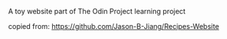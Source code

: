 A toy website part of The Odin Project learning project

copied from: https://github.com/Jason-B-Jiang/Recipes-Website